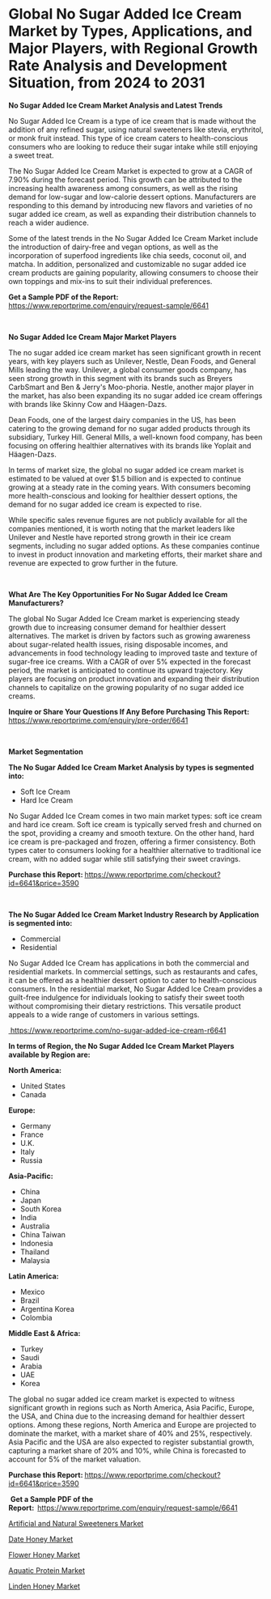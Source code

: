 <p><h1>Global No Sugar Added Ice Cream Market by Types, Applications, and Major Players, with Regional Growth Rate Analysis and Development Situation, from 2024 to 2031</h1></p><p><strong>No Sugar Added Ice Cream Market Analysis and Latest Trends</strong></p>
<p><p>No Sugar Added Ice Cream is a type of ice cream that is made without the addition of any refined sugar, using natural sweeteners like stevia, erythritol, or monk fruit instead. This type of ice cream caters to health-conscious consumers who are looking to reduce their sugar intake while still enjoying a sweet treat.</p><p>The No Sugar Added Ice Cream Market is expected to grow at a CAGR of 7.90% during the forecast period. This growth can be attributed to the increasing health awareness among consumers, as well as the rising demand for low-sugar and low-calorie dessert options. Manufacturers are responding to this demand by introducing new flavors and varieties of no sugar added ice cream, as well as expanding their distribution channels to reach a wider audience.</p><p>Some of the latest trends in the No Sugar Added Ice Cream Market include the introduction of dairy-free and vegan options, as well as the incorporation of superfood ingredients like chia seeds, coconut oil, and matcha. In addition, personalized and customizable no sugar added ice cream products are gaining popularity, allowing consumers to choose their own toppings and mix-ins to suit their individual preferences.</p></p>
<p><strong>Get a Sample PDF of the Report:&nbsp;</strong> <a href="https://www.reportprime.com/enquiry/request-sample/6641">https://www.reportprime.com/enquiry/request-sample/6641</a></p>
<p>&nbsp;</p>
<p><strong>No Sugar Added Ice Cream Major Market Players</strong></p>
<p><p>The no sugar added ice cream market has seen significant growth in recent years, with key players such as Unilever, Nestle, Dean Foods, and General Mills leading the way. Unilever, a global consumer goods company, has seen strong growth in this segment with its brands such as Breyers CarbSmart and Ben & Jerry's Moo-phoria. Nestle, another major player in the market, has also been expanding its no sugar added ice cream offerings with brands like Skinny Cow and Häagen-Dazs.</p><p>Dean Foods, one of the largest dairy companies in the US, has been catering to the growing demand for no sugar added products through its subsidiary, Turkey Hill. General Mills, a well-known food company, has been focusing on offering healthier alternatives with its brands like Yoplait and Häagen-Dazs.</p><p>In terms of market size, the global no sugar added ice cream market is estimated to be valued at over $1.5 billion and is expected to continue growing at a steady rate in the coming years. With consumers becoming more health-conscious and looking for healthier dessert options, the demand for no sugar added ice cream is expected to rise.</p><p>While specific sales revenue figures are not publicly available for all the companies mentioned, it is worth noting that the market leaders like Unilever and Nestle have reported strong growth in their ice cream segments, including no sugar added options. As these companies continue to invest in product innovation and marketing efforts, their market share and revenue are expected to grow further in the future.</p></p>
<p>&nbsp;</p>
<p><strong>What Are The Key Opportunities For No Sugar Added Ice Cream Manufacturers?</strong></p>
<p><p>The global No Sugar Added Ice Cream market is experiencing steady growth due to increasing consumer demand for healthier dessert alternatives. The market is driven by factors such as growing awareness about sugar-related health issues, rising disposable incomes, and advancements in food technology leading to improved taste and texture of sugar-free ice creams. With a CAGR of over 5% expected in the forecast period, the market is anticipated to continue its upward trajectory. Key players are focusing on product innovation and expanding their distribution channels to capitalize on the growing popularity of no sugar added ice creams.</p></p>
<p><strong>Inquire or Share Your Questions If Any Before Purchasing This Report:</strong> <a href="https://www.reportprime.com/enquiry/pre-order/6641">https://www.reportprime.com/enquiry/pre-order/6641</a></p>
<p>&nbsp;</p>
<p><strong>Market Segmentation</strong></p>
<p><strong>The No Sugar Added Ice Cream Market Analysis by types is segmented into:</strong></p>
<p><ul><li>Soft Ice Cream</li><li>Hard Ice Cream</li></ul></p>
<p><p>No Sugar Added Ice Cream comes in two main market types: soft ice cream and hard ice cream. Soft ice cream is typically served fresh and churned on the spot, providing a creamy and smooth texture. On the other hand, hard ice cream is pre-packaged and frozen, offering a firmer consistency. Both types cater to consumers looking for a healthier alternative to traditional ice cream, with no added sugar while still satisfying their sweet cravings.</p></p>
<p><strong>Purchase this Report:&nbsp;</strong><a href="https://www.reportprime.com/checkout?id=6641&price=3590">https://www.reportprime.com/checkout?id=6641&price=3590</a></p>
<p>&nbsp;</p>
<p><strong>The No Sugar Added Ice Cream Market Industry Research by Application is segmented into:</strong></p>
<p><ul><li>Commercial</li><li>Residential</li></ul></p>
<p><p>No Sugar Added Ice Cream has applications in both the commercial and residential markets. In commercial settings, such as restaurants and cafes, it can be offered as a healthier dessert option to cater to health-conscious consumers. In the residential market, No Sugar Added Ice Cream provides a guilt-free indulgence for individuals looking to satisfy their sweet tooth without compromising their dietary restrictions. This versatile product appeals to a wide range of customers in various settings.</p></p>
<p><a href="https://www.reportprime.com/no-sugar-added-ice-cream-r6641">&nbsp;https://www.reportprime.com/no-sugar-added-ice-cream-r6641</a></p>
<p><strong>In terms of Region, the No Sugar Added Ice Cream Market Players available by Region are:</strong></p>
<p>
    <p> <strong> North America: </strong>
        <ul>
            <li>United States</li>
            <li>Canada</li>
        </ul>
        </p> 
    <p> <strong> Europe: </strong>
        <ul>
            <li>Germany</li>
            <li>France</li>
            <li>U.K.</li>
            <li>Italy</li>
            <li>Russia</li>
        </ul>
        </p> 
    <p> <strong> Asia-Pacific: </strong>
        <ul>
            <li>China</li>
            <li>Japan</li>
            <li>South Korea</li>
            <li>India</li>
            <li>Australia</li>
            <li>China Taiwan</li>
            <li>Indonesia</li>
            <li>Thailand</li>
            <li>Malaysia</li>
        </ul>
        </p> 
    <p> <strong> Latin America: </strong>
        <ul>
            <li>Mexico</li>
            <li>Brazil</li>
            <li>Argentina Korea</li>
            <li>Colombia</li>
        </ul>
        </p> 
    <p> <strong> Middle East & Africa: </strong>
        <ul>
            <li>Turkey</li>
            <li>Saudi</li>
            <li>Arabia</li>
            <li>UAE</li>
            <li>Korea</li>
        </ul>
    </p>
    </p>
<p><p>The global no sugar added ice cream market is expected to witness significant growth in regions such as North America, Asia Pacific, Europe, the USA, and China due to the increasing demand for healthier dessert options. Among these regions, North America and Europe are projected to dominate the market, with a market share of 40% and 25%, respectively. Asia Pacific and the USA are also expected to register substantial growth, capturing a market share of 20% and 10%, while China is forecasted to account for 5% of the market valuation.</p></p>
<p><strong>Purchase this Report: </strong><a href="https://www.reportprime.com/checkout?id=6641&price=3590">https://www.reportprime.com/checkout?id=6641&price=3590</a></p>
<p>&nbsp;<strong>Get a Sample PDF of the Report:&nbsp;&nbsp;</strong><a href="https://www.reportprime.com/enquiry/request-sample/6641">https://www.reportprime.com/enquiry/request-sample/6641</a></p>
<p><strong></strong></p>
<p><p><a href="https://github.com/mauripalmi/Market-Research-Report-List-5/blob/main/artificial-and-natural-sweeteners-market.md">Artificial and Natural Sweeteners Market</a></p><p><a href="https://github.com/gulaimolin/Market-Research-Report-List-6/blob/main/date-honey-market.md">Date Honey Market</a></p><p><a href="https://github.com/ranaacryptoaddmin/Market-Research-Report-List-1/blob/main/flower-honey-market.md">Flower Honey Market</a></p><p><a href="https://github.com/nicoletavirag/Market-Research-Report-List-5/blob/main/aquatic-protein-market.md">Aquatic Protein Market</a></p><p><a href="https://github.com/RoccoManning/Market-Research-Report-List-6/blob/main/linden-honey-market.md">Linden Honey Market</a></p></p>